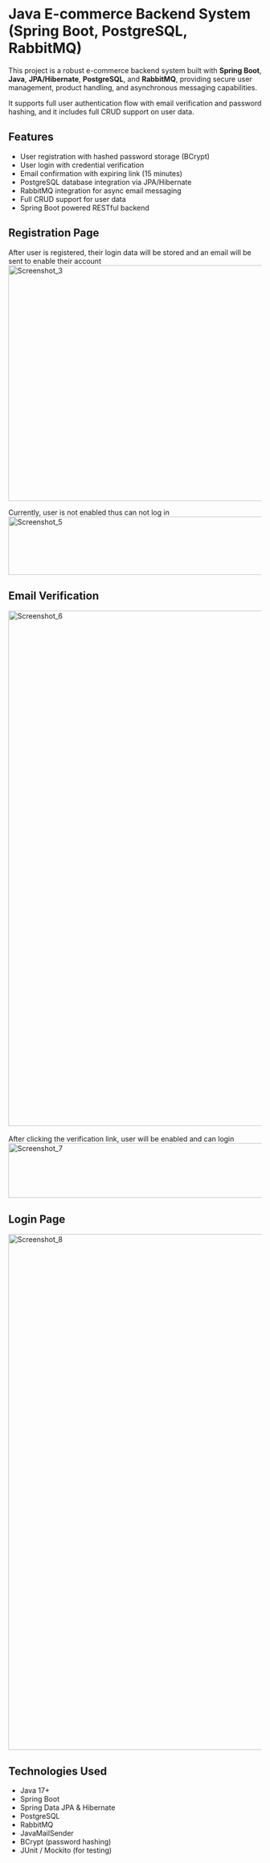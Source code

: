 # Java E-commerce Backend System (Spring Boot, PostgreSQL, RabbitMQ)

This project is a robust e-commerce backend system built with **Spring Boot**, **Java**, **JPA/Hibernate**, **PostgreSQL**, and **RabbitMQ**, providing secure user management, product handling, and asynchronous messaging capabilities.

It supports full user authentication flow with email verification and password hashing, and it includes full CRUD support on user data.

## Features

- User registration with hashed password storage (BCrypt)
- User login with credential verification
- Email confirmation with expiring link (15 minutes)
- PostgreSQL database integration via JPA/Hibernate
- RabbitMQ integration for async email messaging
- Full CRUD support for user data
- Spring Boot powered RESTful backend

## Registration Page

After user is registered, their login data will be stored and an email will be sent to enable their account
<img width="1146" height="469" alt="Screenshot_3" src="https://github.com/user-attachments/assets/ada7f64b-9c79-437e-b4f3-6f65b90f1359" />

Currently, user is not enabled thus can not log in
<img width="1354" height="116" alt="Screenshot_5" src="https://github.com/user-attachments/assets/9c2c9918-ddd0-4369-8aa1-33a5b6c7e491" />

## Email Verification
<img width="1919" height="1025" alt="Screenshot_6" src="https://github.com/user-attachments/assets/74408f9c-99ed-4fda-b57d-03017f62933c" />
<br><br>
After clicking the verification link, user will be enabled and can login
<img width="1345" height="109" alt="Screenshot_7" src="https://github.com/user-attachments/assets/023daa0b-e4e0-4bde-9d83-8ee1de6a0f79" />

## Login Page
<img width="1919" height="1026" alt="Screenshot_8" src="https://github.com/user-attachments/assets/da5f8621-a42a-42e3-86e7-b729ec57b736" />

## Technologies Used

- Java 17+
- Spring Boot
- Spring Data JPA & Hibernate
- PostgreSQL
- RabbitMQ
- JavaMailSender
- BCrypt (password hashing)
- JUnit / Mockito (for testing)
